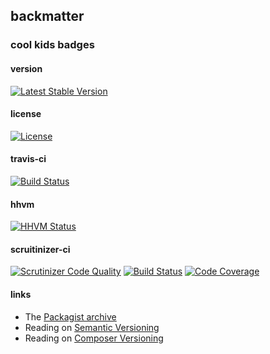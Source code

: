 
## backmatter

### cool kids badges

#### version

[![Latest Stable Version](https://poser.pugx.org/chevron/widgets/v/stable.svg)](https://packagist.org/packages/chevron/widgets)

#### license

[![License](https://poser.pugx.org/chevron/widgets/license.svg)](https://packagist.org/packages/chevron/widgets)

#### travis-ci

[![Build Status](https://travis-ci.org/chevronphp/widgets.svg?branch=master)](https://travis-ci.org/chevronphp/widgets)

#### hhvm

[![HHVM Status](http://hhvm.h4cc.de/badge/chevron/widgets.png)](http://hhvm.h4cc.de/package/chevron/widgets)

#### scruitinizer-ci

[![Scrutinizer Code Quality](https://scrutinizer-ci.com/g/chevronphp/widgets/badges/quality-score.png?b=master)](https://scrutinizer-ci.com/g/chevronphp/widgets/?branch=master)
[![Build Status](https://scrutinizer-ci.com/g/chevronphp/widgets/badges/build.png?b=master)](https://scrutinizer-ci.com/g/chevronphp/widgets/build-status/master)
[![Code Coverage](https://scrutinizer-ci.com/g/chevronphp/widgets/badges/coverage.png?b=master)](https://scrutinizer-ci.com/g/chevronphp/widgets/?branch=master)

#### links

  - The [Packagist archive](https://packagist.org/packages/chevron/widgets)
  - Reading on [Semantic Versioning](http://semver.org/)
  - Reading on [Composer Versioning](https://getcomposer.org/doc/01-basic-usage.md#package-versions)

